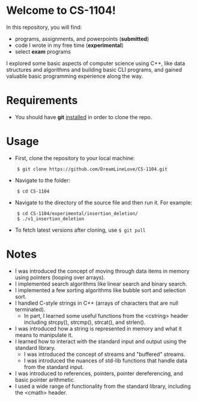 # Welcome to CS-1104!

In this repository, you will find:
- programs, assignments, and powerpoints (**submitted**)
- code I wrote in my free time (**experimental**)
- select **exam** programs

I explored some basic aspects of computer science using C++, like data structures and algorithms and building basic CLI programs, and gained valuable basic programming experience along the way.

# Requirements
- You should have **git** <a href="http://git-scm.com">installed</a> in order to clone the repo.

# Usage
- First, clone the repository to your local machine:
```
    $ git clone https://github.com/DreamLineLove/CS-1104.git
```
- Navigate to the folder:
```
    $ cd CS-1104
```
- Navigate to the directory of the source file and then run it. For example:
```
    $ cd CS-1104/experimental/insertion_deletion/
    $ ./v1_insertion_deletion
```
- To fetch latest versions after cloning, use ```$ git pull```

# Notes
- I was introduced the concept of moving through data items in memory using pointers (looping over arrays).
- I implemented search algorithms like linear search and binary search.
- I implemented a few sorting algorithms like bubble sort and selection sort.
- I handled C-style strings in C++ (arrays of characters that are null terminated).
  - In part, I learned some useful functions from the \<cstring\> header including strcpy(), strcmp(), strcat(), and strlen().
- I was introduced how a string is represented in memory and what it means to manipulate it.
- I learned how to interact with the standard input and output using the standard library.
  - I was introduced the concept of streams and "buffered" streams.
  - I was introduced the nuances of std-lib functions that handle data from the standard input.
- I was introduced to references, pointers, pointer dereferencing, and basic pointer arithmetic.
- I used a wide range of functionality from the standard library, including the \<cmath\> header. 
<!---- 
- (Array) insertion and deletion
- Linear search
- Bubble sort
- Module 4 Arrays
    - Multi-dimensional arrays
- Prime check
- Days, hours, minutes, seconds
- Module 4 Strings
--->

